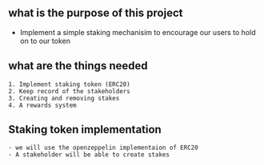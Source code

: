 ## what is the purpose of this project

- Implement a simple staking mechanisim to encourage our users to hold on to our token

## what are the things needed

    1. Implement staking token (ERC20)
    2. Keep record of the stakeholders
    3. Creating and removing stakes
    4. A rewards system

## Staking token implementation

    - we will use the openzeppelin implementaion of ERC20
    - A stakeholder will be able to create stakes
